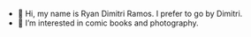 - 👋 Hi, my name is Ryan Dimitri Ramos. I prefer to go by Dimitri.
- 👀 I’m interested in comic books and photography.
<!---
RyanDimitriRamos/RyanDimitriRamos is a ✨ special ✨ repository because its `README.md` (this file) appears on your GitHub profile.
You can click the Preview link to take a look at your changes.
--->
